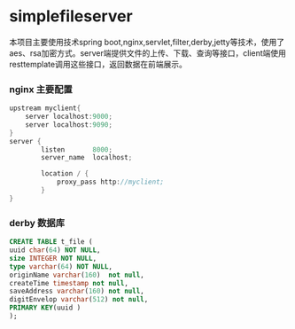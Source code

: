 # simplefileserver
本项目主要使用技术spring boot,nginx,servlet,filter,derby,jetty等技术，使用了aes、rsa加密方式。server端提供文件的上传、下载、查询等接口，client端使用resttemplate调用这些接口，返回数据在前端展示。
### nginx 主要配置
```java 
upstream myclient{
	server localhost:9000;
	server localhost:9090;
}
server {
        listen       8000;
        server_name  localhost;

        location / {
			proxy_pass http://myclient;
        }
}  
````
### derby 数据库
```sql 
CREATE TABLE t_file ( 
uuid char(64) NOT NULL,
size INTEGER NOT NULL, 
type varchar(64) NOT NULL, 
originName varchar(160)  not null, 
createTime timestamp not null,
saveAddress varchar(160) not null,
digitEnvelop varchar(512) not null,
PRIMARY KEY(uuid )
);
```
